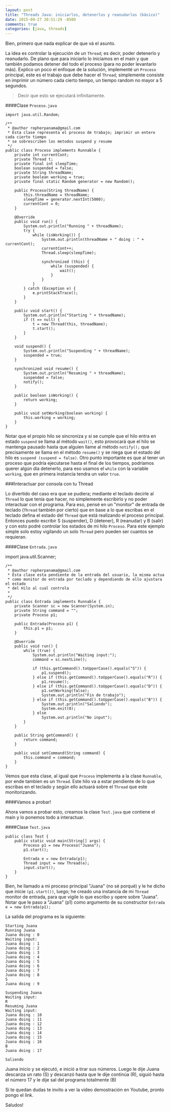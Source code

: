 ```yaml
---
layout: post
title: "Threads Java: iniciarlos, detenerlos y reanudarlos (básico)"
date: 2015-09-27 20:51:29 -0500
comments: true
categories: [java, threads]
---
```


Bien, primero que nada explicar de que vá el asunto.

La idea es controlar la ejecución de un `Thread`; es decir, poder detenerlo y reanudarlo. De plano que para iniciarlo lo iniciamos en el main y que también podamos detener del todo el proceso (para no poder levantarlo más).
Explico un poco el enfoque de la solución, implementé un `Proceso` principal, este es el trabajo que debe hacer el `Thread`; simplemente consiste en imprimir un número cada cierto tiempo, un tiempo random no mayor a 5 segundos.

<!--more-->

>Decir que esto se ejecutará infinitamente.

####Clase `Proceso.java`

    import java.util.Random;
    
    /**
     * @author ropherpanama@gmail.com
     * Esta clase representa el proceso de trabajo; imprimir un entero cada cierto tiempo
     * se sobrescriben los metodos suspend y resume
     */
    public class Proceso implements Runnable {
        private int currentCont;
        private Thread t;
        private final int sleepTime;
        boolean suspended = false;
        private String threadName;
        private boolean working = true;
        private final static Random generator = new Random();
    
        public Proceso(String threadName) {
            this.threadName = threadName;
            sleepTime = generator.nextInt(5000);
            currentCont = 0;
        }
    
        @Override
        public void run() {
            System.out.println("Running " + threadName);
            try {
                while (isWorking()) {
                    System.out.println(threadName + " doing : " + currentCont);
                    currentCont++;
                    Thread.sleep(sleepTime);
    
                    synchronized (this) {
                        while (suspended) {
                            wait();
                        }
                    }
                }
            } catch (Exception e) {
                e.printStackTrace();
            }
        }
    
        public void start() {
            System.out.println("Starting " + threadName);
            if (t == null) {
                t = new Thread(this, threadName);
                t.start();
            }
        }
    
        void suspend() {
            System.out.println("Suspending " + threadName);
            suspended = true;
        }
    
        synchronized void resume() {
            System.out.println("Resuming " + threadName);
            suspended = false;
            notify();
        }
    
        public boolean isWorking() {
            return working;
        }
    
        public void setWorking(boolean working) {
            this.working = working;
        }
    }

Notar que el propio hilo se sincroniza y si se cumple que el hilo entra en estado `suspend` se llama al método `wait()`, esto provocará que el hilo se mantenga pausado hasta que alguien llame al método `notify();` que precisamente se llama en el método `resume()` y se niega que el estado del hilo es `suspend (suspend = false)`. Otro punto importante es que al tener un proceso que podría ejecutarse hasta el final de los tiempos, podríamos querer algún día detenerlo, para eso usamos el `while` con la variable `working`, que en primera instancia tendra un valor `true`.

###Interactuar por consola con tu Thread

Lo divertido del caso era que se pudiera; mediante el teclado decirle al `Thread` lo que tenía que hacer, no simplemente escribirlo y no poder interactuar con el programa. Para eso, pensé en un "monitor" de entrada de teclado (`Thread` también por cierto) que en base a lo que escribas en el teclado defina el estado del `Thread` que está realizando el proceso principal. Entonces puedo escribir S (suspender), D (detener), R (reanudar) y B (salir) y con esto podré controlar los estados de mi hilo `Proceso`. Para este ejemplo simple solo estoy vigilando un solo `Thread` pero pueden ser cuantos se requieran.

####Clase `Entrada.java`

import java.util.Scanner;

    /**
     * @author ropherpanama@gmail.com
     * Esta clase esta pendiente de la entrada del usuario, la misma actua
     * como monitor de entrada por teclado y dependiendo de ello ajustara el estado
     * del Hilo al cual controla
     *
     */
    public class Entrada implements Runnable {
        private Scanner sc = new Scanner(System.in);
        private String command = "";
        private Proceso p1;
    
        public Entrada(Proceso p1) {
            this.p1 = p1;
        }
    
        @Override
        public void run() {
            while (true) {
                System.out.println("Waiting input:");
                command = sc.nextLine();
    
                if (this.getCommand().toUpperCase().equals("S")) {
                    p1.suspend();
                } else if (this.getCommand().toUpperCase().equals("R")) {
                    p1.resume();
                } else if (this.getCommand().toUpperCase().equals("D")) {
                    p1.setWorking(false);
                    System.out.println("Fin de trabajo");
                } else if (this.getCommand().toUpperCase().equals("B")) {
                    System.out.println("Saliendo");
                    System.exit(0);
                } else
                    System.out.println("No input");
            }
        }
    
        public String getCommand() {
            return command;
        }
    
        public void setCommand(String command) {
            this.command = command;
        }
    }

Vemos que esta clase, al igual que `Proceso` implementa a la clase `Runnable`, por ende tambien es un `Thread`. Este hilo va a estar pendiente de lo que escribas en el teclado y según ello actuará sobre el `Thread` que este monitorizando.

####Vamos a probar!

Ahora vamos a probar esto, creamos la clase `Test.java` que contiene el main y lo ponemos todo a interactuar.

####Clase `Test.java`

    public class Test {
        public static void main(String[] args) {
            Proceso p1 = new Proceso("Juana");
            p1.start();
           
            Entrada e = new Entrada(p1);
            Thread input = new Thread(e);
            input.start();
        }
    }

Bien, he llamado a mi proceso principal "Juana" (no sé porqué) y le he dicho que inicie `(p1.start())`, luego; he creado una instancia de mi `Thread` monitor de entrada, para que vigile lo que escribo y opere sobre "Juana". Notar que le paso a "Juana" (p1) como argumento de su constructor `Entrada e = new Entrada(p1);`
 
La salida del programa es la siguiente:

    Starting Juana
    Running Juana
    Juana doing : 0
    Waiting input:
    Juana doing : 1
    Juana doing : 2
    Juana doing : 3
    Juana doing : 4
    Juana doing : 5
    Juana doing : 6
    Juana doing : 7
    Juana doing : 8
    S
    Juana doing : 9
    
    Suspending Juana
    Waiting input:
    R
    Resuming Juana
    Waiting input:
    Juana doing : 10
    Juana doing : 11
    Juana doing : 12
    Juana doing : 13
    Juana doing : 14
    Juana doing : 15
    Juana doing : 16
    B
    Juana doing : 17
    
    Saliendo

Juana inicio y se ejecutó, e inició a tirar sus números. Luego le dije Juana descanza un rato (S) y descanzó hasta que le dije continúa (R), siguió hasta el número 17 y le dije sal del programa totalmente (B)

Si te quedan dudas te invito a ver la video demostración en Youtube, pronto pongo el link.

Saludos! 
